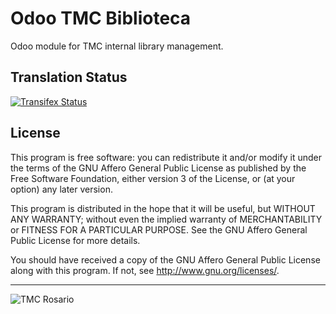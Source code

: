 # Odoo TMC Biblioteca

Odoo module for TMC internal library management.

## Translation Status

[![Transifex Status](https://www.transifex.com/tmcrosario/odoo-biblioteca-10/)](https://www.transifex.com/tmcrosario/odoo-biblioteca-10/)

## License

This program is free software: you can redistribute it and/or modify it under the terms of the GNU Affero General Public License as published by the Free Software Foundation, either version 3 of the License, or (at your option) any later version.

This program is distributed in the hope that it will be useful, but WITHOUT ANY WARRANTY; without even the implied warranty of MERCHANTABILITY or FITNESS FOR A PARTICULAR PURPOSE. See the GNU Affero General Public License for more details.

You should have received a copy of the GNU Affero General Public License along with this program. If not, see http://www.gnu.org/licenses/.

----

<img alt="TMC Rosario" src="http://www.tmcrosario.gov.ar/images/tmc_nuevo.png"/>
